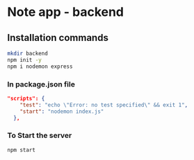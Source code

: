 # Note app - backend

## Installation commands

```bash
mkdir backend
npm init -y
npm i nodemon express
```

### In package.json file
```json
"scripts": {
    "test": "echo \"Error: no test specified\" && exit 1",
    "start": "nodemon index.js"
  },
```
### To Start the server
`npm start`
 

 


